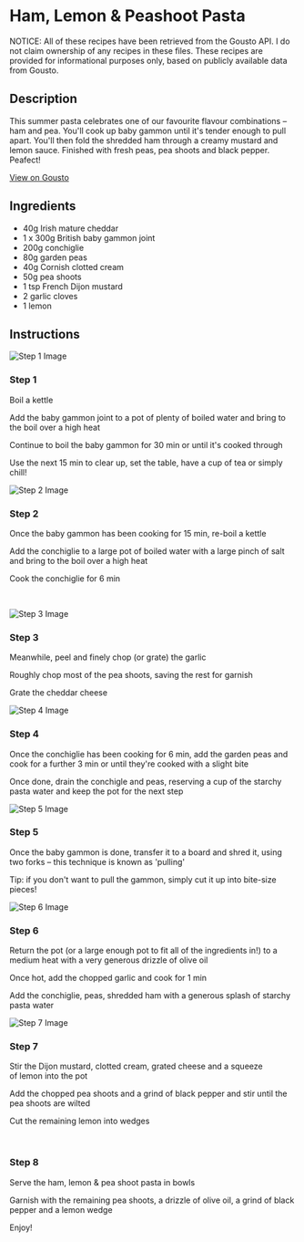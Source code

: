 # Ham, Lemon & Peashoot Pasta 

NOTICE: All of these recipes have been retrieved from the Gousto API. I do not claim ownership of any recipes in these files. These recipes are provided for informational purposes only, based on publicly available data from Gousto.

## Description

This summer pasta celebrates one of our favourite flavour combinations – ham and pea. You'll cook up baby gammon until it's tender enough to pull apart. You'll then fold the shredded ham through a creamy mustard and lemon sauce. Finished with fresh peas, pea shoots and black pepper. Peafect! 

[View on Gousto](https://www.gousto.co.uk/recipes/cookbook/ham-lemon-peashoot-pasta)

## Ingredients

- 40g Irish mature cheddar 
- 1 x 300g British baby gammon joint
- 200g conchiglie
- 80g garden peas
- 40g Cornish clotted cream
- 50g pea shoots 
- 1 tsp French Dijon mustard
- 2 garlic cloves
- 1 lemon 

## Instructions

![Step 1 Image](https://production-media.gousto.co.uk/cms/recipe-step-image/1070.-step-1-x200.jpg)

### Step 1

Boil a kettle


Add the baby gammon joint to a pot of plenty of boiled water and bring to the boil over a high heat


Continue to boil the baby gammon&nbsp;for 30 min or until it's cooked through


Use the next 15 min to clear up, set the table, have a cup of tea or simply chill!

![Step 2 Image](https://production-media.gousto.co.uk/cms/recipe-step-image/1070.-step-3-x200.jpg)

### Step 2

Once the baby gammon has been cooking for 15 min, re-boil a kettle


Add the conchiglie to a large pot of boiled water with a large pinch of salt and bring to the boil over a high heat


Cook the&nbsp;conchiglie for 6 min


&nbsp;

![Step 3 Image](https://production-media.gousto.co.uk/cms/recipe-step-image/1070.-step-2-x200.jpg)

### Step 3

Meanwhile, peel and finely chop (or grate) the garlic


Roughly chop most of the pea shoots,&nbsp;saving the rest for garnish


Grate the cheddar cheese

![Step 4 Image](https://production-media.gousto.co.uk/cms/recipe-step-image/1070.-step-4-x200.jpg)

### Step 4

Once the conchiglie has&nbsp;been cooking for&nbsp;6 min, add the garden peas and cook for a further 3 min&nbsp;or until they're cooked with a slight bite


Once done, drain the conchigle and peas, reserving a cup&nbsp;of the starchy pasta water and keep the pot for the next step

![Step 5 Image](https://production-media.gousto.co.uk/cms/recipe-step-image/1070-step-5-x200.jpg)

### Step 5

Once the baby gammon&nbsp;is done, transfer it to a board and shred it, using two forks &ndash; this technique is known as 'pulling'&nbsp;


Tip: if you don't want to pull the gammon, simply cut it up into bite-size pieces!

![Step 6 Image](https://production-media.gousto.co.uk/cms/recipe-step-image/1070.-step-6-x200.jpg)

### Step 6

Return the pot (or a&nbsp;large enough pot to fit all of the ingredients in!) to a medium heat with a very generous drizzle of olive oil


Once hot, add the chopped garlic and cook for 1 min


Add&nbsp;the conchiglie, peas,&nbsp;shredded&nbsp;ham&nbsp;with a generous splash of starchy pasta water&nbsp;

![Step 7 Image](https://production-media.gousto.co.uk/cms/recipe-step-image/1070.-step-7-x200.jpg)

### Step 7

Stir the Dijon mustard,&nbsp;clotted cream, grated cheese&nbsp;and a squeeze of&nbsp;lemon<span style="color: #e86754;">&nbsp;</span>into the pot


Add the&nbsp;chopped pea shoots and a grind of black&nbsp;pepper&nbsp;and stir until the pea shoots are wilted&nbsp;


Cut the remaining lemon into wedges


&nbsp;

### Step 8

Serve the ham, lemon &amp; pea shoot pasta&nbsp;in bowls&nbsp;


Garnish with the remaining pea shoots,&nbsp;a drizzle of olive oil,&nbsp;a grind of black pepper&nbsp;and a lemon wedge


Enjoy!

